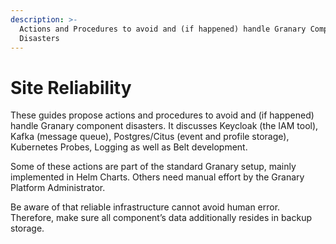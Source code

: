 ```yaml
---
description: >-
  Actions and Procedures to avoid and (if happened) handle Granary Component
  Disasters
---
```


# Site Reliability

These guides propose actions and procedures to avoid and \(if happened\) handle Granary component disasters. It discusses Keycloak \(the IAM tool\), Kafka \(message queue\), Postgres/Citus \(event and profile storage\), Kubernetes Probes, Logging as well as Belt development.

Some of these actions are part of the standard Granary setup, mainly implemented in Helm Charts. Others need manual effort by the Granary Platform Administrator.

Be aware of that reliable infrastructure cannot avoid human error. Therefore, make sure all component’s data additionally resides in backup storage.

